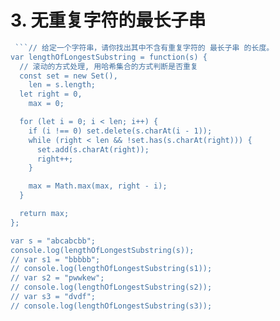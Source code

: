 # 3. 无重复字符的最长子串

```js
 ```// 给定一个字符串，请你找出其中不含有重复字符的 最长子串 的长度。
var lengthOfLongestSubstring = function(s) {
  // 滚动的方式处理, 用哈希集合的方式判断是否重复
  const set = new Set(),
    len = s.length;
  let right = 0,
    max = 0;

  for (let i = 0; i < len; i++) {
    if (i !== 0) set.delete(s.charAt(i - 1));
    while (right < len && !set.has(s.charAt(right))) {
      set.add(s.charAt(right));
      right++;
    }

    max = Math.max(max, right - i);
  }

  return max;
};

var s = "abcabcbb";
console.log(lengthOfLongestSubstring(s));
// var s1 = "bbbbb";
// console.log(lengthOfLongestSubstring(s1));
// var s2 = "pwwkew";
// console.log(lengthOfLongestSubstring(s2));
// var s3 = "dvdf";
// console.log(lengthOfLongestSubstring(s3));
